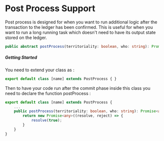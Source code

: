 # Post Process Support

Post process is designed for when you want to run additional logic after the transaction to the ledger has been confirmed. This is useful for when you want to run a long running task which doesn't need to have its output state stored on the ledger. 

```typescript
public abstract postProcess(territoriality: boolean, who: string): Promise<any>;
```

##### Getting Started

You need to extend your class as :

```typescript
export default class [name] extends PostProcess { }
```

Then to have your code run after the commit phase inside this class you need to declare the function postProcess :

```typescript
export default class [name] extends PostProcess {
    ...
    public postProcess(territoriality: boolean, who: string): Promise<any> {
        return new Promise<any>((resolve, reject) => {
        	resolve(true);
    	}
    }
}
```



